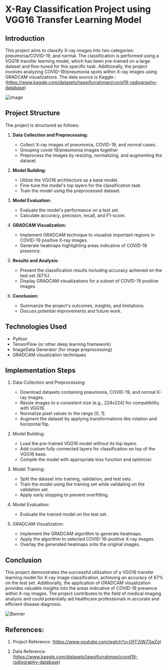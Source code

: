 # X-Ray Classification Project using VGG16 Transfer Learning Model

## Introduction

This project aims to classify X-ray images into two categories: pneumonia/COVID-19, and normal. The classification is performed using a VGG16 transfer learning model, 
which has been pre-trained on a large dataset and fine-tuned for this specific task. Additionally, the project involves analyzing COVID-19/pneumonia spots within X-ray images 
using GRADCAM visualizations. The data source is Kaggle :(https://www.kaggle.com/datasets/tawsifurrahman/covid19-radiography-database)

![image](https://media.springernature.com/full/springer-static/image/art%3A10.1038%2Fs41598-022-27266-9/MediaObjects/41598_2022_27266_Fig1_HTML.png)

## Project Structure

The project is structured as follows:

1. **Data Collection and Preprocessing:**
   - Collect X-ray images of pneumonia, COVID-19, and normal cases.
   - Grouping covid-19/pneumonia images together
   - Preprocess the images by resizing, normalizing, and augmenting the dataset.

3. **Model Building:**
   - Utilize the VGG16 architecture as a base model.
   - Fine-tune the model's top layers for the classification task.
   - Train the model using the preprocessed dataset.

4. **Model Evaluation:**
   - Evaluate the model's performance on a test set.
   - Calculate accuracy, precision, recall, and F1-score.

5. **GRADCAM Visualization:**
   - Implement GRADCAM technique to visualize important regions in COVID-19 positive X-ray images.
   - Generate heatmaps highlighting areas indicative of COVID-19 presence.

6. **Results and Analysis:**
   - Present the classification results including accuracy achieved on the test set (87%).
   - Display GRADCAM visualizations for a subset of COVID-19 positive images.

7. **Conclusion:**
   - Summarize the project's outcomes, insights, and limitations.
   - Discuss potential improvements and future work.

## Technologies Used

- Python
- TensorFlow (or other deep learning framework)
- ImageData Generator (for image preprocessing)
- GRADCAM visualization techniques

## Implementation Steps

1. Data Collection and Preprocessing:
   - Download datasets containing pneumonia, COVID-19, and normal X-ray images.
   - Resize images to a consistent size (e.g., 224x224) for compatibility with VGG16.
   - Normalize pixel values to the range [0, 1].
   - Augment the dataset by applying transformations like rotation and horizontal flip.

2. Model Building:
   - Load the pre-trained VGG16 model without its top layers.
   - Add custom fully connected layers for classification on top of the VGG16 base.
   - Compile the model with appropriate loss function and optimizer.

3. Model Training:
   - Split the dataset into training, validation, and test sets.
   - Train the model using the training set while validating on the validation set.
   - Apply early stopping to prevent overfitting.

4. Model Evaluation:
   - Evaluate the trained model on the test set.
     
5. GRADCAM Visualization:
   - Implement the GRADCAM algorithm to generate heatmaps.
   - Apply the algorithm to selected COVID-19-positive X-ray images.
   - Overlay the generated heatmaps onto the original images.


## Conclusion

This project demonstrates the successful utilization of a VGG16 transfer learning model for X-ray image classification, 
achieving an accuracy of 87% on the test set. Additionally, the application of GRADCAM visualization provides valuable insights into the areas 
indicative of COVID-19 presence within X-ray images. The project contributes to the field of medical imaging analysis and could potentially aid healthcare professionals
in accurate and efficient disease diagnosis.

![Banner](https://drive.google.com/uc?export=view&id=16KgGYux4NvdY28Mz0uHFbVJ14H1-pepV)

## References:
1. Project Reference: (https://www.youtube.com/watch?v=OFF2iW73wZg)


2. Data Reference: (https://www.kaggle.com/datasets/tawsifurrahman/covid19-radiography-database)


